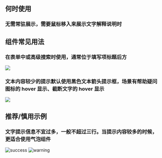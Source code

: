 ## 何时使用

### 无需常驻展示，需要鼠标移入来展示文字解释说明时

## 组件常见用法

### 在表单中或高级搜索时使用，通常位于填写项标题后方

![](001)

### 文本内容较少的提示默认使用黑色文本箭头提示框，场景有帮助疑问图标的 hover 显示、截断文字的 hover 显示

![](002)

## 推荐/慎用示例

### 文字提示信息不宜过多，一般不超过三行。当提示内容较多的时候，更适合使用气泡组件

![success](003)
![warning](004)
